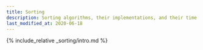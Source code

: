 ```yaml
---
title: Sorting
description: Sorting algorithms, their implementations, and their time complexities.
last_modified_at: 2020-06-18
---
```

{% include_relative _sorting/intro.md %}
